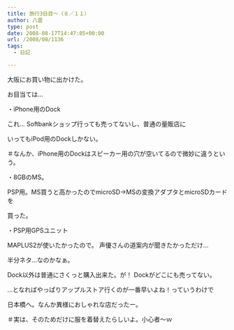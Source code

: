 ```yaml
---
title: 旅行3日目～（８／１１）
author: 八雲
type: post
date: 2008-08-17T14:47:05+00:00
url: /2008/08/1136
tags:
  - 日記

---
```

大阪にお買い物に出かけた。

お目当ては…
  
・iPhone用のDock
  
これ… Softbankショップ行っても売ってないし、普通の量販店に
  
いってもiPod用のDockしかない。
  
＃なんか、iPhone用のDockはスピーカー用の穴が空いてるので微妙に違うという。

・8GBのMS。
  
PSP用。MS買うと高かったのでmicroSD→MSの変換アダプタとmicroSDカードを
  
買った。

・PSP用GPSユニット
  
MAPLUS2が使いたかったので。 声優さんの道案内が聞きたかっただけ…
  
半分ネタ…なのかなぁ。

Dock以外は普通にさくっと購入出来た。が！ Dockがどこにも売ってない。
  
…となればやっぱりアップルストア行くのが一番早いよね！っていうわけで
  
日本橋へ。なんか異様におしゃれな店だったー。
  
＃実は、そのためだけに服を着替えたらしいよ。小心者～ｗ
